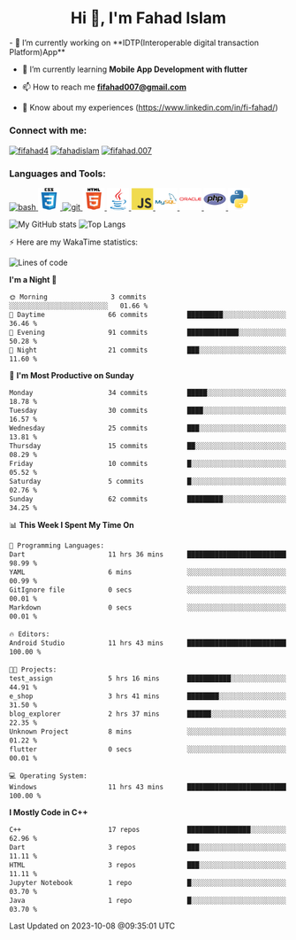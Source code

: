 <h1 align="center">Hi 👋, I'm Fahad Islam</h1>
- 🔭 I’m currently working on **IDTP(Interoperable digital transaction Platform)App**

- 🌱 I’m currently learning **Mobile App Development with flutter**

- 📫 How to reach me **fifahad007@gmail.com**

- 📄 Know about my experiences (https://www.linkedin.com/in/fi-fahad/)

<h3 align="left">Connect with me:</h3>
<p align="left">
<a href="https://twitter.com/fifahad4" target="blank"><img align="center" src="https://raw.githubusercontent.com/rahuldkjain/github-profile-readme-generator/master/src/images/icons/Social/twitter.svg" alt="fifahad4" height="30" width="40" /></a>
<a href="https://www.linkedin.com/in/fi-fahad/" target="blank"><img align="center" src="https://raw.githubusercontent.com/rahuldkjain/github-profile-readme-generator/master/src/images/icons/Social/linked-in-alt.svg" alt="fahadislam" height="30" width="40" /></a>
<a href="https://fb.com/fifahad.007" target="blank"><img align="center" src="https://raw.githubusercontent.com/rahuldkjain/github-profile-readme-generator/master/src/images/icons/Social/facebook.svg" alt="fifahad.007" height="30" width="40" /></a>
</p>

<h3 align="left">Languages and Tools:</h3>
<p align="left"> <a href="https://www.gnu.org/software/bash/" target="_blank" rel="noreferrer"> <img src="https://www.vectorlogo.zone/logos/gnu_bash/gnu_bash-icon.svg" alt="bash" width="40" height="40"/> </a> <a href="https://www.w3schools.com/css/" target="_blank" rel="noreferrer"> <img src="https://raw.githubusercontent.com/devicons/devicon/master/icons/css3/css3-original-wordmark.svg" alt="css3" width="40" height="40"/> </a> <a href="https://git-scm.com/" target="_blank" rel="noreferrer"> <img src="https://www.vectorlogo.zone/logos/git-scm/git-scm-icon.svg" alt="git" width="40" height="40"/> </a> <a href="https://www.w3.org/html/" target="_blank" rel="noreferrer"> <img src="https://raw.githubusercontent.com/devicons/devicon/master/icons/html5/html5-original-wordmark.svg" alt="html5" width="40" height="40"/> </a> <a href="https://www.java.com" target="_blank" rel="noreferrer"> <img src="https://raw.githubusercontent.com/devicons/devicon/master/icons/java/java-original.svg" alt="java" width="40" height="40"/> </a> <a href="https://developer.mozilla.org/en-US/docs/Web/JavaScript" target="_blank" rel="noreferrer"> <img src="https://raw.githubusercontent.com/devicons/devicon/master/icons/javascript/javascript-original.svg" alt="javascript" width="40" height="40"/> </a> <a href="https://www.mysql.com/" target="_blank" rel="noreferrer"> <img src="https://raw.githubusercontent.com/devicons/devicon/master/icons/mysql/mysql-original-wordmark.svg" alt="mysql" width="40" height="40"/> </a> <a href="https://www.oracle.com/" target="_blank" rel="noreferrer"> <img src="https://raw.githubusercontent.com/devicons/devicon/master/icons/oracle/oracle-original.svg" alt="oracle" width="40" height="40"/> </a> <a href="https://www.php.net" target="_blank" rel="noreferrer"> <img src="https://raw.githubusercontent.com/devicons/devicon/master/icons/php/php-original.svg" alt="php" width="40" height="40"/> </a> <a href="https://www.python.org" target="_blank" rel="noreferrer"> <img src="https://raw.githubusercontent.com/devicons/devicon/master/icons/python/python-original.svg" alt="python" width="40" height="40"/> </a> </p>

![My GitHub stats](https://github-readme-stats.vercel.app/api?username=Fahaddada47&show_icons=true&theme=radical)
![Top Langs](https://github-readme-stats.vercel.app/api/top-langs/?username=Fahaddada47&layout=donut)


⚡ Here are my WakaTime statistics:

<!--START_SECTION:waka-->
![Lines of code](https://img.shields.io/badge/From%20Hello%20World%20I%27ve%20Written-263.2%20thousand%20lines%20of%20code-blue)

**I'm a Night 🦉** 

```text
🌞 Morning                3 commits           ░░░░░░░░░░░░░░░░░░░░░░░░░   01.66 % 
🌆 Daytime                66 commits          █████████░░░░░░░░░░░░░░░░   36.46 % 
🌃 Evening                91 commits          █████████████░░░░░░░░░░░░   50.28 % 
🌙 Night                  21 commits          ███░░░░░░░░░░░░░░░░░░░░░░   11.60 % 
```
📅 **I'm Most Productive on Sunday** 

```text
Monday                   34 commits          █████░░░░░░░░░░░░░░░░░░░░   18.78 % 
Tuesday                  30 commits          ████░░░░░░░░░░░░░░░░░░░░░   16.57 % 
Wednesday                25 commits          ███░░░░░░░░░░░░░░░░░░░░░░   13.81 % 
Thursday                 15 commits          ██░░░░░░░░░░░░░░░░░░░░░░░   08.29 % 
Friday                   10 commits          █░░░░░░░░░░░░░░░░░░░░░░░░   05.52 % 
Saturday                 5 commits           █░░░░░░░░░░░░░░░░░░░░░░░░   02.76 % 
Sunday                   62 commits          █████████░░░░░░░░░░░░░░░░   34.25 % 
```


📊 **This Week I Spent My Time On** 

```text
💬 Programming Languages: 
Dart                     11 hrs 36 mins      █████████████████████████   98.99 % 
YAML                     6 mins              ░░░░░░░░░░░░░░░░░░░░░░░░░   00.99 % 
GitIgnore file           0 secs              ░░░░░░░░░░░░░░░░░░░░░░░░░   00.01 % 
Markdown                 0 secs              ░░░░░░░░░░░░░░░░░░░░░░░░░   00.01 % 

🔥 Editors: 
Android Studio           11 hrs 43 mins      █████████████████████████   100.00 % 

🐱‍💻 Projects: 
test_assign              5 hrs 16 mins       ███████████░░░░░░░░░░░░░░   44.91 % 
e_shop                   3 hrs 41 mins       ████████░░░░░░░░░░░░░░░░░   31.50 % 
blog_explorer            2 hrs 37 mins       ██████░░░░░░░░░░░░░░░░░░░   22.35 % 
Unknown Project          8 mins              ░░░░░░░░░░░░░░░░░░░░░░░░░   01.22 % 
flutter                  0 secs              ░░░░░░░░░░░░░░░░░░░░░░░░░   00.01 % 

💻 Operating System: 
Windows                  11 hrs 43 mins      █████████████████████████   100.00 % 
```

**I Mostly Code in C++** 

```text
C++                      17 repos            ████████████████░░░░░░░░░   62.96 % 
Dart                     3 repos             ███░░░░░░░░░░░░░░░░░░░░░░   11.11 % 
HTML                     3 repos             ███░░░░░░░░░░░░░░░░░░░░░░   11.11 % 
Jupyter Notebook         1 repo              █░░░░░░░░░░░░░░░░░░░░░░░░   03.70 % 
Java                     1 repo              █░░░░░░░░░░░░░░░░░░░░░░░░   03.70 % 
```




 Last Updated on 2023-10-08 @09:35:01 UTC
<!--END_SECTION:waka-->


